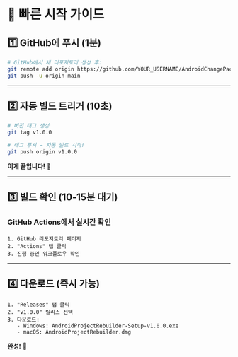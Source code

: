 # 🚀 빠른 시작 가이드

## 1️⃣ GitHub에 푸시 (1분)

```bash
# GitHub에서 새 리포지토리 생성 후:
git remote add origin https://github.com/YOUR_USERNAME/AndroidChangePackageName.git
git push -u origin main
```

---

## 2️⃣ 자동 빌드 트리거 (10초)

```bash
# 버전 태그 생성
git tag v1.0.0

# 태그 푸시 → 자동 빌드 시작!
git push origin v1.0.0
```

**이게 끝입니다!** 🎉

---

## 3️⃣ 빌드 확인 (10-15분 대기)

### GitHub Actions에서 실시간 확인
```
1. GitHub 리포지토리 페이지
2. "Actions" 탭 클릭
3. 진행 중인 워크플로우 확인
```

---

## 4️⃣ 다운로드 (즉시 가능)

```
1. "Releases" 탭 클릭
2. "v1.0.0" 릴리스 선택
3. 다운로드:
   - Windows: AndroidProjectRebuilder-Setup-v1.0.0.exe
   - macOS: AndroidProjectRebuilder.dmg
```

**완성!** 🎉
